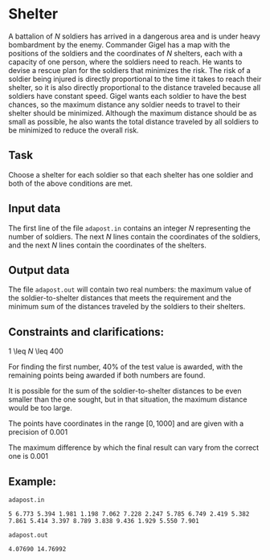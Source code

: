 # Shelter

A battalion of $N$ soldiers has arrived in a dangerous area and is under heavy bombardment by the enemy. Commander Gigel has a map with the positions of the soldiers and the coordinates of $N$ shelters, each with a capacity of one person, where the soldiers need to reach. He wants to devise a rescue plan for the soldiers that minimizes the risk. The risk of a soldier being injured is directly proportional to the time it takes to reach their shelter, so it is also directly proportional to the distance traveled because all soldiers have constant speed. Gigel wants each soldier to have the best chances, so the maximum distance any soldier needs to travel to their shelter should be minimized. Although the maximum distance should be as small as possible, he also wants the total distance traveled by all soldiers to be minimized to reduce the overall risk.

## Task

Choose a shelter for each soldier so that each shelter has one soldier and both of the above conditions are met.

## Input data

The first line of the file `adapost.in` contains an integer $N$ representing the number of soldiers. The next $N$ lines contain the coordinates of the soldiers, and the next $N$ lines contain the coordinates of the shelters.

## Output data

The file `adapost.out` will contain two real numbers: the maximum value of the soldier-to-shelter distances that meets the requirement and the minimum sum of the distances traveled by the soldiers to their shelters.

## Constraints and clarifications:

1 \leq $N$ \leq 400

For finding the first number, 40% of the test value is awarded, with the remaining points being awarded if both numbers are found.

It is possible for the sum of the soldier-to-shelter distances to be even smaller than the one sought, but in that situation, the maximum distance would be too large.

The points have coordinates in the range $[0,1000]$ and are given with a precision of $0.001$

The maximum difference by which the final result can vary from the correct one is $0.001$

## Example:

`adapost.in`

`
5
6.773 5.394
1.981 1.198
7.062 7.228
2.247 5.785
6.749 2.419
5.382 7.861
5.414 3.397
8.789 3.838
9.436 1.929
5.550 7.901
`

`adapost.out`

`
4.07690 14.76992
`